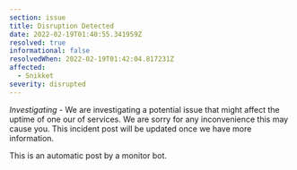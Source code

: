 ```yaml
---
section: issue
title: Disruption Detected
date: 2022-02-19T01:40:55.341959Z
resolved: true
informational: false
resolvedWhen: 2022-02-19T01:42:04.817231Z
affected:
  - Snikket
severity: disrupted
---
```

*Investigating* - We are investigating a potential issue that might affect the uptime of one our of services. We are sorry for any inconvenience this may cause you. This incident post will be updated once we have more information.

This is an automatic post by a monitor bot.
        